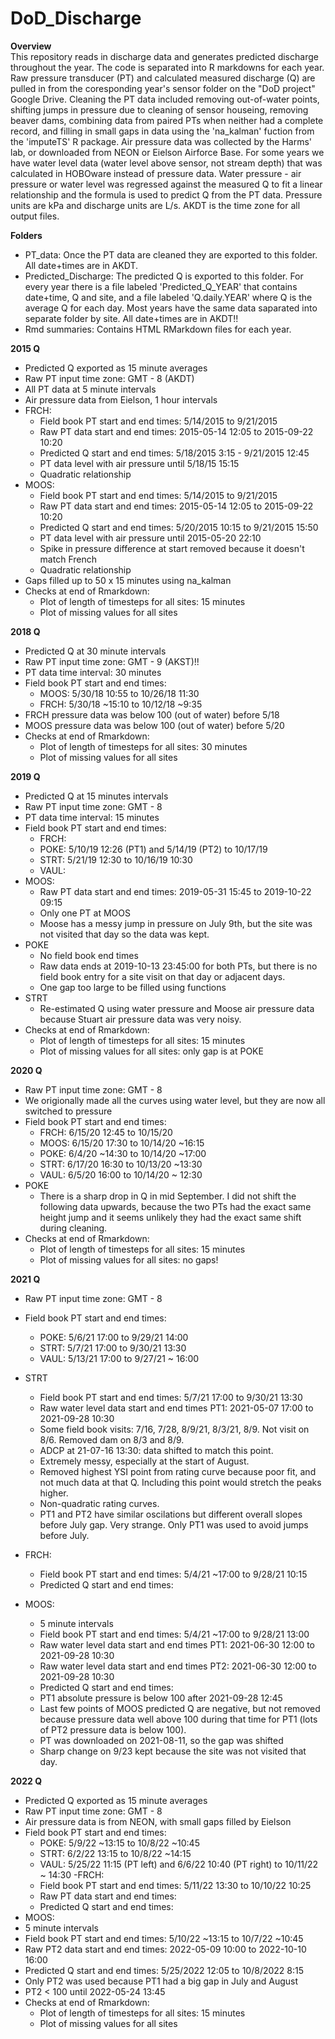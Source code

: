 # DoD_Discharge

**Overview** <br>
This repository reads in discharge data and generates predicted discharge throughout the year. The code is separated into R markdowns for each year. Raw pressure transducer (PT) and calculated measured discharge (Q) are pulled in from the coresponding year's sensor folder on the "DoD project" Google Drive. Cleaning the PT data included removing out-of-water points, shifting jumps in pressure due to cleaning of sensor houseing, removing beaver dams, combining data from paired PTs when neither had a complete record, and filling in small gaps in data using the 'na_kalman' fuction from the 'imputeTS' R package. Air pressure data was collected by the Harms' lab, or downloaded from NEON or Eielson Airforce Base. For some years we have water level data (water level above sensor, not stream depth) that was calculated in HOBOware instead of pressure data. Water pressure - air pressure or water level was regressed against the measured Q to fit a linear relationship and the formula is used to predict Q from the PT data. Pressure units are kPa and discharge units are L/s. AKDT is the time zone for all output files.

**Folders**
- PT_data: Once the PT data are cleaned they are exported to this folder. All date+times are in AKDT.
- Predicted_Discharge: The predicted Q is exported to this folder. For every year there is a file labeled 
  'Predicted_Q_YEAR' that contains date+time, Q and site, and a file labeled 'Q.daily.YEAR' where Q is the 
  average Q for each day. Most years have the same data saparated into separate folder by site. All date+times 
  are in AKDT!!
- Rmd summaries: Contains HTML RMarkdown files for each year.

**2015 Q**
- Predicted Q exported as 15 minute averages
- Raw PT input time zone: GMT - 8 (AKDT)
- All PT data at 5 minute intervals
- Air pressure data from Eielson, 1 hour intervals
- FRCH:
  - Field book PT start and end times: 5/14/2015 to 9/21/2015
  - Raw PT data start and end times: 2015-05-14 12:05 to 2015-09-22 10:20
  - Predicted Q start and end times: 5/18/2015 3:15 - 9/21/2015 12:45
  - PT data level with air pressure until 5/18/15 15:15
  - Quadratic relationship
- MOOS:
  - Field book PT start and end times: 5/14/2015 to 9/21/2015
  - Raw PT data start and end times: 2015-05-14 12:05 to 2015-09-22 10:20
  - Predicted Q start and end times: 5/20/2015 10:15 to 9/21/2015 15:50
  - PT data level with air pressure until 2015-05-20 22:10
  - Spike in pressure difference at start removed because it doesn't match French
  - Quadratic relationship
- Gaps filled up to 50 x 15 minutes using na_kalman
- Checks at end of Rmarkdown:
  - Plot of length of timesteps for all sites: 15 minutes
  - Plot of missing values for all sites 
  
**2018 Q**
- Predicted Q at 30 minute intervals
- Raw PT input time zone: GMT - 9 (AKST)!!
- PT data time interval: 30 minutes
- Field book PT start and end times: 
  - MOOS: 5/30/18 10:55 to 10/26/18 11:30 
  - FRCH: 5/30/18 ~15:10 to 10/12/18 ~9:35
- FRCH pressure data was below 100 (out of water) before 5/18
- MOOS pressure data was below 100 (out of water) before 5/20
- Checks at end of Rmarkdown:
  - Plot of length of timesteps for all sites: 30 minutes
  - Plot of missing values for all sites 
 
**2019 Q**
- Predicted Q at 15 minutes intervals
- Raw PT input time zone: GMT - 8
- PT data time interval: 15 minutes
- Field book PT start and end times: 
  - FRCH:
  - POKE: 5/10/19 12:26 (PT1) and 5/14/19 (PT2) to 10/17/19
  - STRT: 5/21/19 12:30 to 10/16/19 10:30
  - VAUL:
- MOOS:
  - Raw PT data start and end times: 2019-05-31 15:45 to 2019-10-22 09:15
  - Only one PT at MOOS
  - Moose has a messy jump in pressure on July 9th, but the site was not visited that day so the data was kept.
- POKE
  - No field book end times
  - Raw data ends at 2019-10-13 23:45:00 for both PTs, but there is no field book entry for a site visit on that day or adjacent days.
  - One gap too large to be filled using functions
- STRT
  - Re-estimated Q using water pressure and Moose air pressure data because Stuart air pressure data was very noisy.
- Checks at end of Rmarkdown:
  - Plot of length of timesteps for all sites: 15 minutes
  - Plot of missing values for all sites: only gap is at POKE 

**2020 Q**
- Raw PT input time zone: GMT - 8
- We origionally made all the curves using water level, but they are now all switched to pressure
- Field book PT start and end times: 
  - FRCH: 6/15/20 12:45 to 10/15/20
  - MOOS: 6/15/20 17:30 to 10/14/20 ~16:15
  - POKE: 6/4/20 ~14:30 to 10/14/20 ~17:00
  - STRT: 6/17/20 16:30 to 10/13/20 ~13:30 
  - VAUL: 6/5/20 16:00 to 10/14/20 ~ 12:30
- POKE
  - There is a sharp drop in Q in mid September. I did not shift the following data upwards, because the two PTs had the exact same height jump and it seems unlikely they had the exact same shift during cleaning.
- Checks at end of Rmarkdown:
  - Plot of length of timesteps for all sites: 15 minutes
  - Plot of missing values for all sites: no gaps! 
  
**2021 Q**
- Raw PT input time zone: GMT - 8
- Field book PT start and end times: 
  - POKE: 5/6/21 17:00 to 9/29/21 14:00
  - STRT: 5/7/21 17:00 to 9/30/21 13:30
  - VAUL: 5/13/21 17:00 to 9/27/21 ~ 16:00
- STRT
  - Field book PT start and end times: 5/7/21 17:00 to 9/30/21 13:30
  - Raw water level data start and end times PT1: 2021-05-07 17:00 to 2021-09-28 10:30
  - Some field book visits: 7/16, 7/28, 8/9/21, 8/3/21, 8/9. Not visit on 8/6. Removed dam on 8/3 and 8/9.
  - ADCP at 21-07-16 13:30: data shifted to match this point.
  - Extremely messy, especially at the start of August.
  - Removed highest YSI point from rating curve because poor fit, and not much data at that Q. Including this point would stretch the peaks higher.
  - Non-quadratic rating curves.
  - PT1 and PT2 have similar oscilations but different overall slopes before July gap. Very strange. Only PT1 was used to avoid jumps before July.

- FRCH: 
  - Field book PT start and end times: 5/4/21 ~17:00 to 9/28/21 10:15
  - Predicted Q start and end times: 
- MOOS: 
  - 5 minute intervals 
  - Field book PT start and end times: 5/4/21 ~17:00 to 9/28/21 13:00
  - Raw water level data start and end times PT1: 2021-06-30 12:00 to 2021-09-28 10:30
  - Raw water level data start and end times PT2: 2021-06-30 12:00 to 2021-09-28 10:30
  - Predicted Q start and end times:
  - PT1 absolute pressure is below 100 after 2021-09-28 12:45
  - Last few points of MOOS predicted Q are negative, but not removed because pressure data well above 100 during that time for PT1 (lots of PT2 pressure data is below 100).
  - PT was downloaded on 2021-08-11, so the gap was shifted
  - Sharp change on 9/23 kept because the site was not visited that day.
  
**2022 Q**
- Predicted Q exported as 15 minute averages
- Raw PT input time zone: GMT - 8
- Air pressure data is from NEON, with small gaps filled by Eielson
- Field book PT start and end times: 
  - POKE: 5/9/22 ~13:15 to 10/8/22 ~10:45
  - STRT: 6/2/22 13:15 to 10/8/22 ~14:15
  - VAUL: 5/25/22 11:15 (PT left) and 6/6/22 10:40 (PT right) to 10/11/22 ~ 14:30
 -FRCH:
  - Field book PT start and end times: 5/11/22 13:30 to 10/10/22 10:25
  - Raw PT data start and end times:
  - Predicted Q start and end times:
 - MOOS:
  - 5 minute intervals
  - Field book PT start and end times: 5/10/22 ~13:15 to 10/7/22 ~10:45 
  - Raw PT2 data start and end times: 2022-05-09 10:00 to 2022-10-10 16:00
  - Predicted Q start and end times: 5/25/2022 12:05 to 10/8/2022 8:15
  - Only PT2 was used because PT1 had a big gap in July and August
  - PT2 < 100 until 2022-05-24 13:45
- Checks at end of Rmarkdown:
  - Plot of length of timesteps for all sites: 15 minutes
  - Plot of missing values for all sites  
